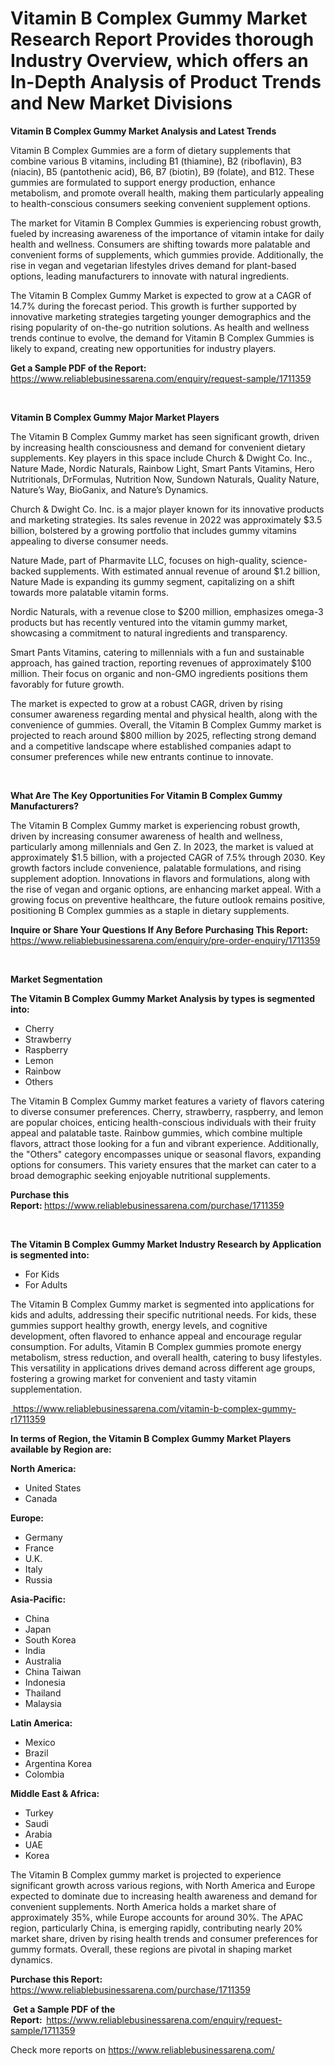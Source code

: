 <p><h1>Vitamin B Complex Gummy Market Research Report Provides thorough Industry Overview, which offers an In-Depth Analysis of Product Trends and New Market Divisions</h1></p><p><strong>Vitamin B Complex Gummy Market Analysis and Latest Trends</strong></p>
<p><p>Vitamin B Complex Gummies are a form of dietary supplements that combine various B vitamins, including B1 (thiamine), B2 (riboflavin), B3 (niacin), B5 (pantothenic acid), B6, B7 (biotin), B9 (folate), and B12. These gummies are formulated to support energy production, enhance metabolism, and promote overall health, making them particularly appealing to health-conscious consumers seeking convenient supplement options.</p><p>The market for Vitamin B Complex Gummies is experiencing robust growth, fueled by increasing awareness of the importance of vitamin intake for daily health and wellness. Consumers are shifting towards more palatable and convenient forms of supplements, which gummies provide. Additionally, the rise in vegan and vegetarian lifestyles drives demand for plant-based options, leading manufacturers to innovate with natural ingredients.</p><p>The Vitamin B Complex Gummy Market is expected to grow at a CAGR of 14.7% during the forecast period. This growth is further supported by innovative marketing strategies targeting younger demographics and the rising popularity of on-the-go nutrition solutions. As health and wellness trends continue to evolve, the demand for Vitamin B Complex Gummies is likely to expand, creating new opportunities for industry players.</p></p>
<p><strong>Get a Sample PDF of the Report:&nbsp;</strong> <a href="https://www.reliablebusinessarena.com/enquiry/request-sample/1711359?utm_campaign=2805&utm_medium=2&utm_source=Github&utm_content=ia&utm_term=27032025&utm_id=vitamin-b-complex-gummy">https://www.reliablebusinessarena.com/enquiry/request-sample/1711359</a></p>
<p>&nbsp;</p>
<p><strong>Vitamin B Complex Gummy Major Market Players</strong></p>
<p><p>The Vitamin B Complex Gummy market has seen significant growth, driven by increasing health consciousness and demand for convenient dietary supplements. Key players in this space include Church & Dwight Co. Inc., Nature Made, Nordic Naturals, Rainbow Light, Smart Pants Vitamins, Hero Nutritionals, DrFormulas, Nutrition Now, Sundown Naturals, Quality Nature, Nature’s Way, BioGanix, and Nature’s Dynamics.</p><p>Church & Dwight Co. Inc. is a major player known for its innovative products and marketing strategies. Its sales revenue in 2022 was approximately $3.5 billion, bolstered by a growing portfolio that includes gummy vitamins appealing to diverse consumer needs.</p><p>Nature Made, part of Pharmavite LLC, focuses on high-quality, science-backed supplements. With estimated annual revenue of around $1.2 billion, Nature Made is expanding its gummy segment, capitalizing on a shift towards more palatable vitamin forms.</p><p>Nordic Naturals, with a revenue close to $200 million, emphasizes omega-3 products but has recently ventured into the vitamin gummy market, showcasing a commitment to natural ingredients and transparency.</p><p>Smart Pants Vitamins, catering to millennials with a fun and sustainable approach, has gained traction, reporting revenues of approximately $100 million. Their focus on organic and non-GMO ingredients positions them favorably for future growth.</p><p>The market is expected to grow at a robust CAGR, driven by rising consumer awareness regarding mental and physical health, along with the convenience of gummies. Overall, the Vitamin B Complex Gummy market is projected to reach around $800 million by 2025, reflecting strong demand and a competitive landscape where established companies adapt to consumer preferences while new entrants continue to innovate.</p></p>
<p>&nbsp;</p>
<p><strong>What Are The Key Opportunities For Vitamin B Complex Gummy Manufacturers?</strong></p>
<p><p>The Vitamin B Complex Gummy market is experiencing robust growth, driven by increasing consumer awareness of health and wellness, particularly among millennials and Gen Z. In 2023, the market is valued at approximately $1.5 billion, with a projected CAGR of 7.5% through 2030. Key growth factors include convenience, palatable formulations, and rising supplement adoption. Innovations in flavors and formulations, along with the rise of vegan and organic options, are enhancing market appeal. With a growing focus on preventive healthcare, the future outlook remains positive, positioning B Complex gummies as a staple in dietary supplements.</p></p>
<p><strong>Inquire or Share Your Questions If Any Before Purchasing This Report:</strong> <a href="https://www.reliablebusinessarena.com/enquiry/pre-order-enquiry/1711359?utm_campaign=2805&utm_medium=2&utm_source=Github&utm_content=ia&utm_term=27032025&utm_id=vitamin-b-complex-gummy">https://www.reliablebusinessarena.com/enquiry/pre-order-enquiry/1711359</a></p>
<p>&nbsp;</p>
<p><strong>Market Segmentation</strong></p>
<p><strong>The Vitamin B Complex Gummy Market Analysis by types is segmented into:</strong></p>
<p><ul><li>Cherry</li><li>Strawberry</li><li>Raspberry</li><li>Lemon</li><li>Rainbow</li><li>Others</li></ul></p>
<p><p>The Vitamin B Complex Gummy market features a variety of flavors catering to diverse consumer preferences. Cherry, strawberry, raspberry, and lemon are popular choices, enticing health-conscious individuals with their fruity appeal and palatable taste. Rainbow gummies, which combine multiple flavors, attract those looking for a fun and vibrant experience. Additionally, the "Others" category encompasses unique or seasonal flavors, expanding options for consumers. This variety ensures that the market can cater to a broad demographic seeking enjoyable nutritional supplements.</p></p>
<p><strong>Purchase this Report:&nbsp;</strong><a href="https://www.reliablebusinessarena.com/purchase/1711359?utm_campaign=2805&utm_medium=2&utm_source=Github&utm_content=ia&utm_term=27032025&utm_id=vitamin-b-complex-gummy">https://www.reliablebusinessarena.com/purchase/1711359</a></p>
<p>&nbsp;</p>
<p><strong>The Vitamin B Complex Gummy Market Industry Research by Application is segmented into:</strong></p>
<p><ul><li>For Kids</li><li>For Adults</li></ul></p>
<p><p>The Vitamin B Complex Gummy market is segmented into applications for kids and adults, addressing their specific nutritional needs. For kids, these gummies support healthy growth, energy levels, and cognitive development, often flavored to enhance appeal and encourage regular consumption. For adults, Vitamin B Complex gummies promote energy metabolism, stress reduction, and overall health, catering to busy lifestyles. This versatility in applications drives demand across different age groups, fostering a growing market for convenient and tasty vitamin supplementation.</p></p>
<p><a href="https://www.reliablebusinessarena.com/vitamin-b-complex-gummy-r1711359?utm_campaign=2805&utm_medium=2&utm_source=Github&utm_content=ia&utm_term=27032025&utm_id=vitamin-b-complex-gummy">&nbsp;https://www.reliablebusinessarena.com/vitamin-b-complex-gummy-r1711359</a></p>
<p><strong>In terms of Region, the Vitamin B Complex Gummy Market Players available by Region are:</strong></p>
<p>
    <p> <strong> North America: </strong>
        <ul>
            <li>United States</li>
            <li>Canada</li>
        </ul>
        </p> 
    <p> <strong> Europe: </strong>
        <ul>
            <li>Germany</li>
            <li>France</li>
            <li>U.K.</li>
            <li>Italy</li>
            <li>Russia</li>
        </ul>
        </p> 
    <p> <strong> Asia-Pacific: </strong>
        <ul>
            <li>China</li>
            <li>Japan</li>
            <li>South Korea</li>
            <li>India</li>
            <li>Australia</li>
            <li>China Taiwan</li>
            <li>Indonesia</li>
            <li>Thailand</li>
            <li>Malaysia</li>
        </ul>
        </p> 
    <p> <strong> Latin America: </strong>
        <ul>
            <li>Mexico</li>
            <li>Brazil</li>
            <li>Argentina Korea</li>
            <li>Colombia</li>
        </ul>
        </p> 
    <p> <strong> Middle East & Africa: </strong>
        <ul>
            <li>Turkey</li>
            <li>Saudi</li>
            <li>Arabia</li>
            <li>UAE</li>
            <li>Korea</li>
        </ul>
    </p>
    </p>
<p><p>The Vitamin B Complex gummy market is projected to experience significant growth across various regions, with North America and Europe expected to dominate due to increasing health awareness and demand for convenient supplements. North America holds a market share of approximately 35%, while Europe accounts for around 30%. The APAC region, particularly China, is emerging rapidly, contributing nearly 20% market share, driven by rising health trends and consumer preferences for gummy formats. Overall, these regions are pivotal in shaping market dynamics.</p></p>
<p><strong>Purchase this Report: </strong><a href="https://www.reliablebusinessarena.com/purchase/1711359?utm_campaign=2805&utm_medium=2&utm_source=Github&utm_content=ia&utm_term=27032025&utm_id=vitamin-b-complex-gummy">https://www.reliablebusinessarena.com/purchase/1711359</a></p>
<p>&nbsp;<strong>Get a Sample PDF of the Report:&nbsp;&nbsp;</strong><a href="https://www.reliablebusinessarena.com/enquiry/request-sample/1711359?utm_campaign=2805&utm_medium=2&utm_source=Github&utm_content=ia&utm_term=27032025&utm_id=vitamin-b-complex-gummy">https://www.reliablebusinessarena.com/enquiry/request-sample/1711359</a></p>
<p><strong></strong></p>
<p>Check more reports on <a href="https://www.reliablebusinessarena.com/?utm_campaign=2805&utm_medium=2&utm_source=Github&utm_content=ia&utm_term=27032025&utm_id=vitamin-b-complex-gummy">https://www.reliablebusinessarena.com/</a></p>